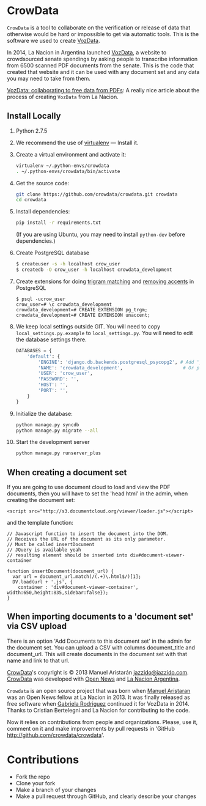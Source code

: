 CrowData
========

``CrowData`` is a tool to collaborate on the verification or release of data that otherwise would be hard or impossible to get via automatic tools. This is the software we used to create [VozData](http://vozdata.lanacion.com.ar).

In 2014, La Nacion in Argentina launched [VozData](http://vozdata.lanacion.com), a website to crowdsourced senate spendings by asking people to transcribe information from 6500 scanned PDF documents from the senate. This is the code that created that website and it can be used with any document set and any data you may need to take from them.

[VozData: collaborating to free data from PDFs](http://blogs.lanacion.com.ar/projects/data/vozdata/): A really nice article about the process of creating ``VozData`` from La Nacion.

## Install Locally ##


1. Python 2.7.5

2. We recommend the use of [virtualenv](http://virtualenv.org) — Install it.

3. Create a virtual environment and activate it:

    ```bash
    virtualenv ~/.python-envs/crowdata
    . ~/.python-envs/crowdata/bin/activate
    ```

4. Get the source code:

    ```bash
    git clone https://github.com/crowdata/crowdata.git crowdata
    cd crowdata
    ```

5. Install dependencies:

    ```bash
    pip install -r requirements.txt
    ```

   (If you are using Ubuntu, you may need to install `python-dev` before dependencies.)

6. Create PostgreSQL database

    ```bash
    $ createuser -s -h localhost crow_user
    $ createdb -O crow_user -h localhost crowdata_development
    ```


7. Create extensions for doing [trigram matching](http://www.postgresql.org/docs/9.2/static/pgtrgm.html) and [removing accents](http://www.postgresql.org/docs/9.1/static/unaccent.html) in PostgreSQL

    ```
    $ psql -ucrow_user
    crow_user=# \c crowdata_development
    crowdata_development=# CREATE EXTENSION pg_trgm;
    crowdata_development=# CREATE EXTENSION unaccent;
    ```

7. We keep local settings outside GIT. You will need to copy `local_settings.py.example` to `local_settings.py`. You will need to edit the database settings there.

    ```python
    DATABASES = {
        'default': {
            'ENGINE': 'django.db.backends.postgresql_psycopg2', # Add 'postgresql_psycopg2', 'postgresql', 'mysql', 'sqlite3' or 'oracle'.
            'NAME': 'crowdata_development',                      # Or path to database file if using sqlite3.
            'USER': 'crow_user',
            'PASSWORD': '',
            'HOST': '',
            'PORT': '',
        }
    }
    ```

5. Initialize the database:

    ```bash
    python manage.py syncdb
    python manage.py migrate --all
    ```

6. Start the development server

    ```bash
    python manage.py runserver_plus
    ```

## When creating a document set ##

If you are going to use document cloud to load and view the PDF documents, then you will have to set the 'head html' in the admin, when creating the document set:

``` <script src="http://s3.documentcloud.org/viewer/loader.js"></script> ```

and the template function:

```
// Javascript function to insert the document into the DOM.
// Receives the URL of the document as its only parameter.
// Must be called insertDocument
// JQuery is available yeah
// resulting element should be inserted into div#document-viewer-container

function insertDocument(document_url) {
  var url = document_url.match(/(.+)\.html$/)[1];
  DV.load(url + '.js', {
    container : 'div#document-viewer-container', width:650,height:835,sidebar:false});
}
```

## When importing documents to a 'document set' via CSV upload ##

There is an option 'Add Documents to this document set' in the admin for the document set. You can upload a CSV with columns document_title and document_url. This will create documents in the document set with that name and link to that url.

[CrowData](http://github.com/crowdata/crowdata)'s copyright is © 2013 Manuel Aristarán <jazzido@jazzido.com>. [CrowData](http://github.com/crowdata/crowdata) was developed with [Open News](http://www.opennews.org) and [La Nacion Argentina](http://www.lanacion.com.ar).

``Crowdata`` is an open source project that was born when [Manuel Aristaran](http://github.com/jazzido) was an Open News fellow at La Nacion in 2013. It was finally released as free software when [Gabriela Rodriguez](http://github.com/gabelula)  continued it for VozData in 2014. Thanks to Cristian Bertelegni and La Nacion for contributing to the code.

Now it relies on contributions from people and organizations. Please, use it, comment on it and make improvements by pull requests in 'GitHub <http://github.com/crowdata/crowdata>'.


Contributions
=============

* Fork the repo
* Clone your fork
* Make a branch of your changes
* Make a pull request through GitHub, and clearly describe your changes
